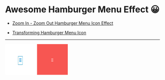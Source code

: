 # Awesome Hamburger Menu Effect 😀

- [Zoom In - Zoom Out Hamburger Menu Icon Effect](https://github.com/jshacker9999/dev/tree/main/hamburger/zoom-in-n-out)

- [Transforming Hamburger Menu Icon](https://github.com/jshacker9999/dev/tree/main/hamburger/transforming)

---

[<img src="../gifs/hamburger/zoom-in-n-out.gif" width="100px" height="100px">](https://github.com/jshacker9999/dev/tree/main/hamburger/zoom-in-n-out)
[<img src="../gifs/hamburger/transforming.gif" width="100px" height="100px">](https://github.com/jshacker9999/dev/tree/main/hamburger/transforming)
